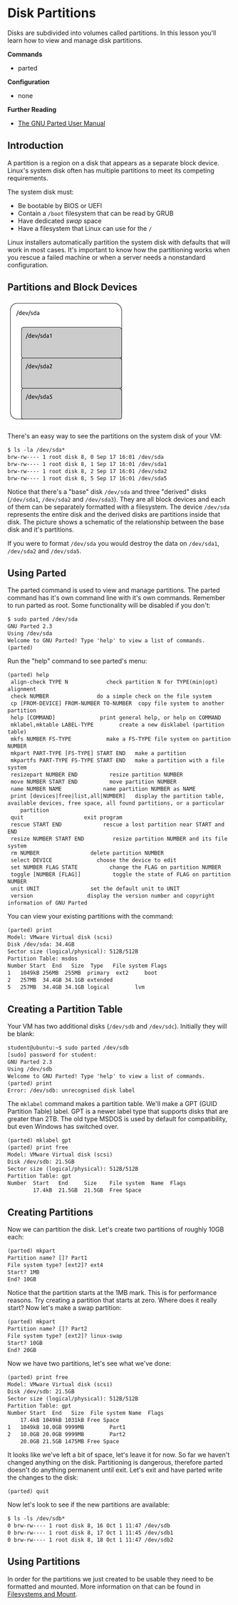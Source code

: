 # Disk Partitions 

Disks are subdivided into volumes called partitions. In this lesson you'll learn how to view and manage disk partitions.

**Commands**

  * parted

**Configuration**

  * none

**Further Reading**

  * [The GNU Parted User Manual](http://www.gnu.org/software/parted/manual/parted.html)

## Introduction 

A partition is a region on a disk that appears as a separate block device. Linux's system disk often has multiple partitions to meet its competing requirements. 

The system disk must: 

  * Be bootable by BIOS or UEFI 
  * Contain a `/boot` filesystem that can be read by GRUB
  * Have dedicated *swap* space 
  * Have a filesystem that Linux can use for the `/` 

Linux installers automatically partition the system disk with defaults that will work in most cases. It's important to know how the partitioning works when you rescue a failed machine or when a server needs a nonstandard configuration. 

## Partitions and Block Devices 

![image](images/disk_partitions_1.png)

There's an easy way to see the partitions on the system disk of your VM:

```
$ ls -la /dev/sda*
brw-rw---- 1 root disk 8, 0 Sep 17 16:01 /dev/sda
brw-rw---- 1 root disk 8, 1 Sep 17 16:01 /dev/sda1
brw-rw---- 1 root disk 8, 2 Sep 17 16:01 /dev/sda2
brw-rw---- 1 root disk 8, 5 Sep 17 16:01 /dev/sda5
```

Notice that there's a "base" disk `/dev/sda` and three "derived" disks (`/dev/sda1`, `/dev/sda2` and `/dev/sda3`). They are all block devices and each of them can be separately formatted with a filesystem. The device `/dev/sda` represents the entire disk and the derived disks are partitions inside that disk. The picture shows a schematic of the relationship between the base disk and it's partitions.

If you were to format `/dev/sda` you would destroy the data on `/dev/sda1`, `/dev/sda2` and `/dev/sda5`.

## Using Parted 

The parted command is used to view and manage partitions. The parted command has it's own command line with it's own commands. Remember to run parted as root. Some functionality will be disabled if you don't:

```
$ sudo parted /dev/sda
GNU Parted 2.3
Using /dev/sda
Welcome to GNU Parted! Type 'help' to view a list of commands.
(parted)                               
```

Run the "help" command to see parted's menu:

```
(parted) help
 align-check TYPE N            check partition N for TYPE(min|opt) alignment
 check NUMBER               do a simple check on the file system
 cp [FROM-DEVICE] FROM-NUMBER TO-NUMBER  copy file system to another partition
 help [COMMAND]              print general help, or help on COMMAND
 mklabel,mktable LABEL-TYPE        create a new disklabel (partition table)
 mkfs NUMBER FS-TYPE           make a FS-TYPE file system on partition NUMBER
 mkpart PART-TYPE [FS-TYPE] START END   make a partition
 mkpartfs PART-TYPE FS-TYPE START END   make a partition with a file system
 resizepart NUMBER END          resize partition NUMBER
 move NUMBER START END          move partition NUMBER
 name NUMBER NAME             name partition NUMBER as NAME
 print [devices|free|list,all|NUMBER]   display the partition table, available devices, free space, all found partitions, or a particular
    partition
 quit                   exit program
 rescue START END             rescue a lost partition near START and END
 resize NUMBER START END         resize partition NUMBER and its file system
 rm NUMBER                delete partition NUMBER
 select DEVICE              choose the device to edit
 set NUMBER FLAG STATE          change the FLAG on partition NUMBER
 toggle [NUMBER [FLAG]]          toggle the state of FLAG on partition NUMBER
 unit UNIT                set the default unit to UNIT
 version                 display the version number and copyright information of GNU Parted
```

You can view your existing partitions with the command:

```
(parted) print
Model: VMware Virtual disk (scsi)
Disk /dev/sda: 34.4GB
Sector size (logical/physical): 512B/512B
Partition Table: msdos
Number Start  End   Size  Type   File system Flags
1   1049kB 256MB  255MB  primary  ext2     boot
2   257MB  34.4GB 34.1GB extended
5   257MB  34.4GB 34.1GB logical        lvm
```

## Creating a Partition Table 

Your VM has two additional disks (`/dev/sdb` and `/dev/sdc`). Initially they will be blank:

```
student@ubuntu:~$ sudo parted /dev/sdb
[sudo] password for student:
GNU Parted 2.3
Using /dev/sdb
Welcome to GNU Parted! Type 'help' to view a list of commands.
(parted) print
Error: /dev/sdb: unrecognised disk label                 
```

The `mklabel` command makes a partition table. We'll make a GPT (GUID Partition Table) label. GPT is a newer label type that supports disks that are greater than 2TB. The old type MSDOS is used by default for compatibility, but even Windows has switched over.

```
(parted) mklabel gpt
(parted) print free                                                       
Model: VMware Virtual disk (scsi)
Disk /dev/sdb: 21.5GB
Sector size (logical/physical): 512B/512B
Partition Table: gpt
Number  Start   End     Size    File system  Name  Flags
        17.4kB  21.5GB  21.5GB  Free Space
```

## Creating Partitions 

Now we can partition the disk. Let's create two partitions of roughly 10GB each:

```
(parted) mkpart                             
Partition name? []? Part1
File system type? [ext2]? ext4                     
Start? 1MB
End? 10GB
```

Notice that the partition starts at the 1MB mark. This is for performance reasons. Try creating a partition that starts at zero. Where does it really start? Now let's make a swap partition:

```
(parted) mkpart                             
Partition name? []? Part2
File system type? [ext2]? linux-swap                  
Start? 10GB                               
End? 20GB
```

Now we have two partitions, let's see what we've done:

```
(parted) print free
Model: VMware Virtual disk (scsi)
Disk /dev/sdb: 21.5GB
Sector size (logical/physical): 512B/512B
Partition Table: gpt
Number Start  End   Size  File system Name  Flags
    17.4kB 1049kB 1031kB Free Space
1   1049kB 10.0GB 9999MB        Part1
2   10.0GB 20.0GB 9999MB        Part2
    20.0GB 21.5GB 1475MB Free Space
```

It looks like we've left a bit of space, let's leave it for now. So far we haven't changed anything on the disk. Partitioning is dangerous, therefore parted doesn't do anything permanent until exit. Let's exit and have parted write the changes to the disk:

```
(parted) quit
```

Now let's look to see if the new partitions are available:

```
$ ls -ls /dev/sdb*
0 brw-rw---- 1 root disk 8, 16 Oct 1 11:47 /dev/sdb
0 brw-rw---- 1 root disk 8, 17 Oct 1 11:45 /dev/sdb1
0 brw-rw---- 1 root disk 8, 18 Oct 1 11:47 /dev/sdb2
```

## Using Partitions 

In order for the partitions we just created to be usable they need to be formatted and mounted. More information on that can be found in [Filesystems and Mount](filesystems_and_mount.md).
